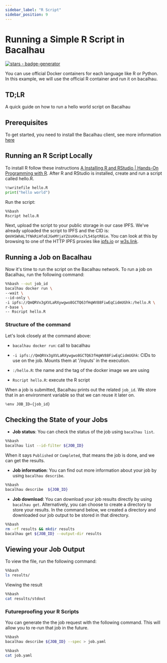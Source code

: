```yaml
---
sidebar_label: "R Script"
sidebar_position: 9
---
```

# Running a Simple R Script in Bacalhau


[![stars - badge-generator](https://img.shields.io/github/stars/bacalhau-project/bacalhau?style=social)](https://github.com/bacalhau-project/bacalhau)

You can use official Docker containers for each language like R or Python. In this example, we will use the official R container and run it on bacalhau. 

## TD;LR
A quick guide on how to run a hello world script on Bacalhau

## Prerequisites

To get started, you need to install the Bacalhau client, see more information [here](https://docs.bacalhau.org/getting-started/installation)

## Running an R Script Locally

To install R follow these instructions [A Installing R and RStudio | Hands-On Programming with R](https://rstudio-education.github.io/hopr/starting.html). After R and RStudio is installed, create and run a script called hello.R.


```python
%%writefile hello.R
print("hello world")
```

Run the script:


```bash
%%bash
Rscript hello.R
```

Next, upload the script to your public storage in our case IPFS.  We've already uploaded the script to IPFS and the CID is: `QmVHSWhAL7fNkRiHfoEJGeMYjaYZUsKHvix7L54SptR8ie`. You can look at this by browsing to one of the HTTP IPFS proxies like [ipfs.io](https://cloudflare-ipfs.com/ipfs/QmVHSWhAL7fNkRiHfoEJGeMYjaYZUsKHvix7L54SptR8ie/) or [w3s.link](https://w3s.link/ipfs/QmVHSWhAL7fNkRiHfoEJGeMYjaYZUsKHvix7L54SptR8ie).

## Running a Job on Bacalhau

Now it's time to run the script on the Bacalhau network. To run a job on Bacalhau, run the following command:


```bash
%%bash --out job_id
bacalhau docker run \
--wait \
--id-only \
-i ipfs://QmQRVx3gXVLaRXywgwo8GCTQ63fHqWV88FiwEqCidmUGhk:/hello.R \
r-base \
-- Rscript hello.R
```

### Structure of the command

Let's look closely at the command above:

* `bacalhau docker run`: call to bacalhau 
  
* `-i ipfs://QmQRVx3gXVLaRXywgwo8GCTQ63fHqWV88FiwEqCidmUGhk`: CIDs to use on the job. Mounts them at '/inputs' in the execution.

* `:/hello.R`: the name and the tag of the docker image we are using

* `Rscript hello.R`: execute the R script


When a job is submitted, Bacalhau prints out the related `job_id`. We store that in an environment variable so that we can reuse it later on.


```python
%env JOB_ID={job_id}
```


## Checking the State of your Jobs

- **Job status**: You can check the status of the job using `bacalhau list`.



```bash
%%bash
bacalhau list --id-filter ${JOB_ID}
```

When it says `Published` or `Completed`, that means the job is done, and we can get the results.

- **Job information**: You can find out more information about your job by using `bacalhau describe`.


```bash
%%bash
bacalhau describe  ${JOB_ID}
```

- **Job download**: You can download your job results directly by using `bacalhau get`. Alternatively, you can choose to create a directory to store your results. In the command below, we created a directory and downloaded our job output to be stored in that directory.


```bash
%%bash
rm -rf results && mkdir results
bacalhau get ${JOB_ID} --output-dir results
```

## Viewing your Job Output

To view the file, run the following command:


```bash
%%bash
ls results/
```

Viewing the result


```bash
%%bash
cat results/stdout
```

### Futureproofing your R Scripts

You can generate the the job request with the following command. This will allow you to re-run that job in the future.


```bash
%%bash
bacalhau describe ${JOB_ID} --spec > job.yaml
```


```bash
%%bash
cat job.yaml
```
